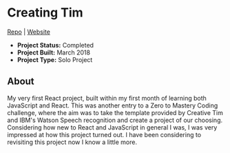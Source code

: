 # Creating Tim

[Repo](https://github.com/MattCSmith/creatin-tim) | [Website](https://createtim.herokuapp.com/)

- **Project Status:** Completed
- **Project Built:** March 2018
- **Project Type:** Solo Project

## About
My very first React project, built within my first month of learning both JavaScript and React. This was another entry to a Zero to Mastery Coding challenge, where the aim was to take the template provided by Creative Tim and IBM's Watson Speech recognition and create a project of our choosing. Considering how new to React and JavaScript in general I was, I was very impressed at how this project turned out. I have been considering to revisiting this project now I know a little more.